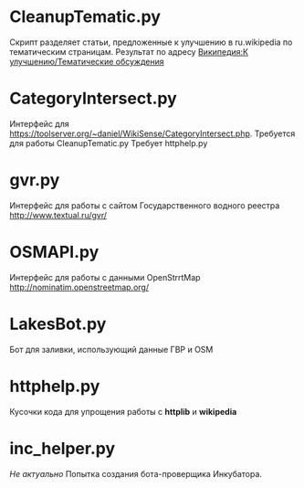 # CleanupTematic.py #

Скрипт разделяет статьи, предложенные к улучшению в ru.wikipedia по тематическим страницам. Результат по адресу [Википедия:К улучшению/Тематические обсуждения](http://ru.wikipedia.org/wiki/%D0%92%D0%B8%D0%BA%D0%B8%D0%BF%D0%B5%D0%B4%D0%B8%D1%8F:%D0%9A_%D1%83%D0%BB%D1%83%D1%87%D1%88%D0%B5%D0%BD%D0%B8%D1%8E/%D0%A2%D0%B5%D0%BC%D0%B0%D1%82%D0%B8%D1%87%D0%B5%D1%81%D0%BA%D0%B8%D0%B5_%D0%BE%D0%B1%D1%81%D1%83%D0%B6%D0%B4%D0%B5%D0%BD%D0%B8%D1%8F)

# CategoryIntersect.py #

Интерфейс для https://toolserver.org/~daniel/WikiSense/CategoryIntersect.php. Требуется для работы CleanupTematic.py
Требует httphelp.py

# gvr.py #

Интерфейс для работы с сайтом Государственного водного реестра http://www.textual.ru/gvr/

# OSMAPI.py #

Интерфейс для работы с данными OpenStrrtMap http://nominatim.openstreetmap.org/

# LakesBot.py #

Бот для заливки, использующий данные ГВР и OSM

# httphelp.py #

Кусочки кода для упрощения работы с **httplib** и **wikipedia**

# inc\_helper.py #
_Не актуально_
Попытка создания бота-проверщика Инкубатора.